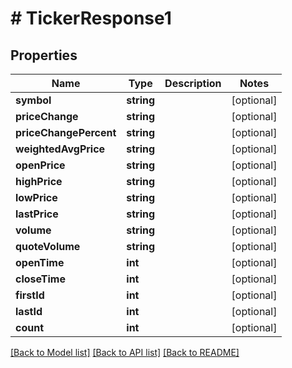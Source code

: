# # TickerResponse1

## Properties

Name | Type | Description | Notes
------------ | ------------- | ------------- | -------------
**symbol** | **string** |  | [optional]
**priceChange** | **string** |  | [optional]
**priceChangePercent** | **string** |  | [optional]
**weightedAvgPrice** | **string** |  | [optional]
**openPrice** | **string** |  | [optional]
**highPrice** | **string** |  | [optional]
**lowPrice** | **string** |  | [optional]
**lastPrice** | **string** |  | [optional]
**volume** | **string** |  | [optional]
**quoteVolume** | **string** |  | [optional]
**openTime** | **int** |  | [optional]
**closeTime** | **int** |  | [optional]
**firstId** | **int** |  | [optional]
**lastId** | **int** |  | [optional]
**count** | **int** |  | [optional]

[[Back to Model list]](../../README.md#models) [[Back to API list]](../../README.md#endpoints) [[Back to README]](../../README.md)
